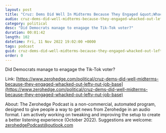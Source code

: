```yaml
---
layout: post
title: "Cruz: Dems Did Well In Midterms Because They Engaged &quot;Whacked-Out Lefty Nut Job&quot; Base"
audio: cruz-dems-did-well-midterms-because-they-engaged-whacked-out-lefty-nut-job-base-0
category: political
desc: "Did Democrats manage to enagage the Tik-Tok voter?"
duration: 00:01:42
length: 102
datetime: Fri, 11 Nov 2022 19:02:00 +0000
tags: podcast
guid: cruz-dems-did-well-midterms-because-they-engaged-whacked-out-lefty-nut-job-base-0
order: 0
---
```

Did Democrats manage to enagage the Tik-Tok voter?

Link: [https://www.zerohedge.com/political/cruz-dems-did-well-midterms-because-they-engaged-whacked-out-lefty-nut-job-base](https://www.zerohedge.com/political/cruz-dems-did-well-midterms-because-they-engaged-whacked-out-lefty-nut-job-base)

About: The Zerohedge Podcast is a non-commercial, automated program, designed to give people a way to get news from Zerohedge in an audio format.  I am actively working on tweaking and improving the setup to create a better listening experience (October 2022).  Suggestions are welcome: [zerohedgePodcast@outlook.com](mailto:zerohedgePodcast@outlook.com)